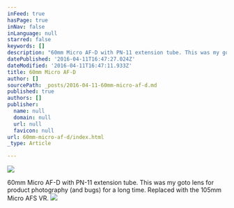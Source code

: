 ```yaml
---
inFeed: true
hasPage: true
inNav: false
inLanguage: null
starred: false
keywords: []
description: "60mm Micro AF-D with PN-11 extension tube. This was my goto lens for product photography (and bugs) for a long time. Replaced with the 105mm Micro AFS VR.\_"
datePublished: '2016-04-11T16:47:27.024Z'
dateModified: '2016-04-11T16:47:11.933Z'
title: 60mm Micro AF-D
author: []
sourcePath: _posts/2016-04-11-60mm-micro-af-d.md
published: true
authors: []
publisher:
  name: null
  domain: null
  url: null
  favicon: null
url: 60mm-micro-af-d/index.html
_type: Article

---
```

![](https://s3-us-west-2.amazonaws.com/the-grid-img/p/ace34f5af07bd26b35d76250195017c4555529b4.jpg)

60mm Micro AF-D with PN-11 extension tube. This was my goto lens for product photography (and bugs) for a long time. Replaced with the 105mm Micro AFS VR. ![](https://the-grid-user-content.s3-us-west-2.amazonaws.com/3667e7ec-0e1f-4a86-9d9a-773c685d1806.jpg)